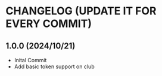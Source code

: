# CHANGELOG (UPDATE IT FOR EVERY COMMIT)

## 1.0.0 (2024/10/21)
* Inital Commit
* Add basic token support on club